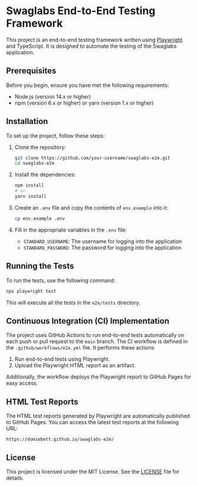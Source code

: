 # Swaglabs End-to-End Testing Framework

This project is an end-to-end testing framework written using [Playwright](https://playwright.dev/) and TypeScript. It is designed to automate the testing of the Swaglabs application.

## Prerequisites

Before you begin, ensure you have met the following requirements:

- Node.js (version 14.x or higher)
- npm (version 6.x or higher) or yarn (version 1.x or higher)

## Installation

To set up the project, follow these steps:

1. Clone the repository:

   ```sh
   git clone https://github.com/your-username/swaglabs-e2e.git
   cd swaglabs-e2e
   ```

2. Install the dependencies:

   ```sh
   npm install
   # or
   yarn install
   ```

3. Create an `.env` file and copy the contents of `env.example` into it:

   ```sh
   cp env.example .env
   ```

4. Fill in the appropriate variables in the `.env` file:
   - `STANDARD_USERNAME`: The username for logging into the application
   - `STANDARD_PASSWORD`: The password for logging into the application

## Running the Tests

To run the tests, use the following command:

```sh
npx playwright test
```

This will execute all the tests in the `e2e/tests` directory.

## Continuous Integration (CI) Implementation

The project uses GitHub Actions to run end-to-end tests automatically on each push or pull request to the `main` branch. The CI workflow is defined in the `.github/workflows/e2e.yml` file. It performs these actions:

1. Run end-to-end tests using Playwright.
2. Upload the Playwright HTML report as an artifact.

Additionally, the workflow deploys the Playwright report to GitHub Pages for easy access.

## HTML Test Reports

The HTML test reports generated by Playwright are automatically published to GitHub Pages. You can access the latest test reports at the following URL:

```
https://domiebett.github.io/swaglabs-e2e/
```

## License

This project is licensed under the MIT License. See the [LICENSE](LICENSE.md) file for details.
